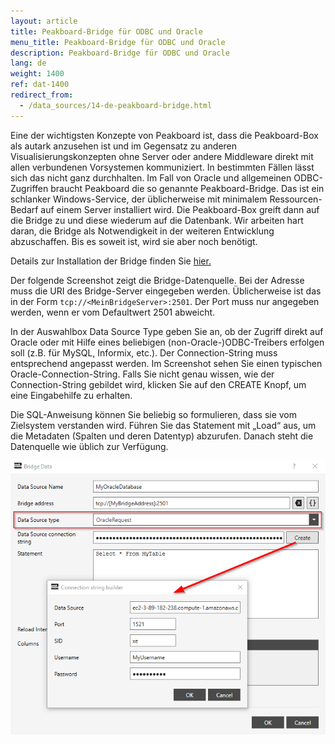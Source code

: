 ```yaml
---
layout: article
title: Peakboard-Bridge für ODBC und Oracle
menu_title: Peakboard-Bridge für ODBC und Oracle
description: Peakboard-Bridge für ODBC und Oracle
lang: de
weight: 1400
ref: dat-1400
redirect_from:
  - /data_sources/14-de-peakboard-bridge.html
---
```

Eine der wichtigsten Konzepte von Peakboard ist, dass die Peakboard-Box als autark anzusehen ist und im Gegensatz zu anderen Visualisierungskonzepten ohne Server oder andere Middleware direkt mit allen verbundenen Vorsystemen kommuniziert. In bestimmten Fällen lässt sich das nicht ganz durchhalten. Im Fall von Oracle und allgemeinen ODBC-Zugriffen braucht Peakboard die so genannte Peakboard-Bridge. Das ist ein schlanker Windows-Service, der üblicherweise mit minimalem Ressourcen-Bedarf auf einem Server installiert wird. Die Peakboard-Box greift dann auf die Bridge zu und diese wiederum auf die Datenbank. Wir arbeiten hart daran, die Bridge als Notwendigkeit in der weiteren Entwicklung abzuschaffen. Bis es soweit ist, wird sie aber noch benötigt.

Details zur Installation der Bridge finden Sie [hier.](/administration/01-de-install.html)

Der folgende Screenshot zeigt die Bridge-Datenquelle. Bei der Adresse muss die URI des Bridge-Server eingegeben werden. Üblicherweise ist das in der Form `tcp://<MeinBridgeServer>:2501`. Der Port muss nur angegeben werden, wenn er vom Defaultwert 2501 abweicht.

In der Auswahlbox Data Source Type geben Sie an, ob der Zugriff direkt auf Oracle oder mit Hilfe eines beliebigen (non-Oracle-)ODBC-Treibers erfolgen soll (z.B. für MySQL, Informix, etc.). Der Connection-String muss entsprechend angepasst werden. Im Screenshot sehen Sie einen typischen Oracle-Connection-String. Falls Sie nicht genau wissen, wie der Connection-String gebildet wird, klicken Sie auf den CREATE Knopf, um eine Eingabehilfe zu erhalten.

Die SQL-Anweisung können Sie beliebig so formulieren, dass sie vom Zielsystem verstanden wird. Führen Sie das Statement mit „Load“ aus, um die Metadaten (Spalten und deren Datentyp) abzurufen. Danach steht die Datenquelle wie üblich zur Verfügung.

![Bridge Data Dialog](/assets/images/data-sources/peakboard-bridge/data-source-bridge.png)
